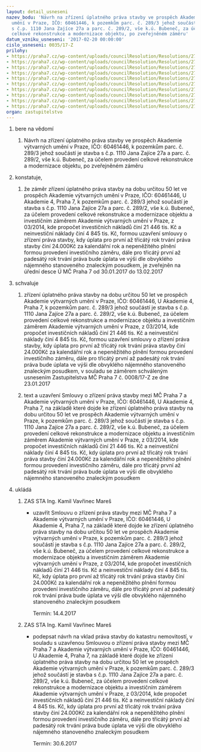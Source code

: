 ```yaml
---
layout: detail_usneseni
nazev_bodu: 'Návrh na zřízení úplatného práva stavby ve prospěch Akademie výtvarných
  umění v Praze, IČO: 60461446, k pozemkům parc. č. 289/3 jehož součástí je stavba
  s č.p. 1110 Jana Zajíce 27a a parc. č. 289/2, vše k.ú. Bubeneč, za účelem provedení
  celkové rekonstrukce a modernizace objektu, po zveřejněném záměru'
datum_vzniku_usneseni: '2017-02-20 00:00:00'
cislo_usneseni: 0035/17-Z
prilohy:
- https://praha7.cz/wp-content/uploads/councilResolution/Resolutions/27352/export/01zV_AVU2017sml~168288.docx
- https://praha7.cz/wp-content/uploads/councilResolution/Resolutions/27352/export/02_AVU2017sml~168287.pdf
- https://praha7.cz/wp-content/uploads/councilResolution/Resolutions/27352/export/03_AVU2017sml~168286.pdf
- https://praha7.cz/wp-content/uploads/councilResolution/Resolutions/27352/export/04_AVU2017sml~168285.pdf
- https://praha7.cz/wp-content/uploads/councilResolution/Resolutions/27352/export/05_AVU2017sml~168284.pdf
- https://praha7.cz/wp-content/uploads/councilResolution/Resolutions/27352/export/06_AVU2017sml~168283.pdf
- https://praha7.cz/wp-content/uploads/councilResolution/Resolutions/27352/export/kolar_7~168282.docx
- https://praha7.cz/wp-content/uploads/councilResolution/Resolutions/27352/export/08_AVU2017sml~168280.pdf
- https://praha7.cz/wp-content/uploads/councilResolution/Resolutions/27352/export/09_AVU2017sml~168279.pdf
- https://praha7.cz/wp-content/uploads/councilResolution/Resolutions/27352/export/export~301349.pdf
organ: zastupitelstvo
---
```

<ol class="urzList_view" id="urzList">
<li class="urzClass1" id=""><span name="1">bere na vědomí</span> 
<ol class="urzOlClass">
<li class="urzClass2" style="TEXT-ALIGN: left" id=""><span><p>Návrh na zřízení úplatného práva stavby ve prospěch Akademie výtvarných umění v Praze, IČO: 60461446, k pozemkům parc. č. 289/3 jehož součástí je stavba s č.p. 1110 Jana Zajíce 27a a parc. č. 289/2, vše k.ú. Bubeneč, za účelem provedení celkové rekonstrukce a modernizace objektu, po zveřejněném záměru</p></span></li></ol></li>
<li class="urzClass1" id=""><span name="50">konstatuje,</span> 
<ol class="urzOlClass">
<li class="urzClass2" style="TEXT-ALIGN: left" id=""><span><p>že záměr zřízení úplatného práva stavby na dobu určitou 50 let ve prospěch Akademie výtvarných umění v Praze, IČO: 60461446, U Akademie 4, Praha 7, k pozemkům parc. č. 289/3 jehož součástí je stavba s č.p. 1110 Jana Zajíce 27a a parc. č. 289/2, vše k.ú. Bubeneč, za účelem provedení celkové rekonstrukce a modernizace objektu a investičním záměrem Akademie výtvarných umění v Praze, z 03/2014, kde propočet investičních nákladů činí 21 446 tis. Kč a neinvestiční náklady činí 4 845 tis. Kč, formou uzavření smlouvy o zřízení práva stavby, kdy úplata pro první až třicátý rok trvání práva stavby činí 24.000Kč za kalendářní rok a nepeněžitého plnění formou provedení investičního záměru, dále pro třicátý první až padesátý rok trvání práva bude úplata ve výši dle obvyklého nájemného stanoveného znaleckým posudkem, je zveřejněn na úřední desce Ú MČ Praha 7 od 30.01.2017 do 13.02.2017<br></p></span></li></ol></li>
<li class="urzClass1" id=""><span name="24">schvaluje</span> 
<ol class="urzOlClass">
<li class="urzClass2" style="TEXT-ALIGN: left" id=""><span><p>zřízení úplatného práva stavby na dobu určitou 50 let ve prospěch Akademie výtvarných umění v Praze, IČO: 60461446, U Akademie 4, Praha 7, k pozemkům parc. č. 289/3 jehož součástí je stavba s č.p. 1110 Jana Zajíce 27a a parc. č. 289/2, vše k.ú. Bubeneč, za účelem provedení celkové rekonstrukce a modernizace objektu a investičním záměrem Akademie výtvarných umění v Praze, z 03/2014, kde propočet investičních nákladů činí 21 446 tis. Kč a neinvestiční náklady činí 4 845 tis. Kč, formou uzavření smlouvy o zřízení práva stavby, kdy úplata pro první až třicátý rok trvání práva stavby činí 24.000Kč za kalendářní rok a nepeněžitého plnění formou provedení investičního záměru, dále pro třicátý první až padesátý rok trvání práva bude úplata ve výši dle obvyklého nájemného stanoveného znaleckým posudkem, v souladu se záměrem schváleným usnesením Zastupitelstva MČ Praha 7 č. 0008/17-Z ze dne 23.01.2017<br></p></span></li>
<li class="urzClass2" style="TEXT-ALIGN: left" id=""><span><p>text a uzavření Smlouvy o zřízení práva stavby mezi MČ Praha 7 a Akademie výtvarných umění v Praze, IČO: 60461446, U Akademie 4, Praha 7, na základě které dojde ke zřízení úplatného práva stavby na dobu určitou 50 let ve prospěch Akademie výtvarných umění v Praze, k pozemkům parc. č. 289/3 jehož součástí je stavba s č.p. 1110 Jana Zajíce 27a a parc. č. 289/2, vše k.ú. Bubeneč, za účelem provedení celkové rekonstrukce a modernizace objektu a investičním záměrem Akademie výtvarných umění v Praze, z 03/2014, kde propočet investičních nákladů činí 21 446 tis. Kč a neinvestiční náklady činí 4 845 tis. Kč, kdy úplata pro první až třicátý rok trvání práva stavby činí 24.000Kč za kalendářní rok a nepeněžitého plnění formou provedení investičního záměru, dále pro třicátý první až padesátý rok trvání práva bude úplata ve výši dle obvyklého nájemného stanoveného znaleckým posudkem</p></span></li></ol></li><li class="urzClass1" id="urzUkoly"><span name="1">ukládá</span><ol class="urzOlClass"><li class="urzClass2"><span><p>ZAS STA Ing. Kamil Vavřinec Mareš</p></span><ul class="urzUlClass"><li class="urzClass3"><span><p>uzavřít Smlouvu o zřízení práva stavby mezi MČ Praha 7 a Akademie výtvarných umění v Praze, IČO: 60461446, U Akademie 4, Praha 7, na základě které dojde ke zřízení úplatného práva stavby na dobu určitou 50 let ve prospěch Akademie výtvarných umění v Praze, k pozemkům parc. č. 289/3 jehož součástí je stavba s č.p. 1110 Jana Zajíce 27a a parc. č. 289/2, vše k.ú. Bubeneč, za účelem provedení celkové rekonstrukce a modernizace objektu a investičním záměrem Akademie výtvarných umění v Praze, z 03/2014, kde propočet investičních nákladů činí 21 446 tis. Kč a neinvestiční náklady činí 4 845 tis. Kč, kdy úplata pro první až třicátý rok trvání práva stavby činí 24.000Kč za kalendářní rok a nepeněžitého plnění formou provedení investičního záměru, dále pro třicátý první až padesátý rok trvání práva bude úplata ve výši dle obvyklého nájemného stanoveného znaleckým posudkem</p></span><span class="urzUkolTermin">  Termín:&nbsp;14.4.2017</span></li></ul></li><li class="urzClass2"><span><p>ZAS STA Ing. Kamil Vavřinec Mareš</p></span><ul class="urzUlClass"><li class="urzClass3"><span><p>podepsat návrh na vklad práva stavby do katastru nemovitostí, v souladu s uzavřenou Smlouvou o zřízení práva stavby mezi MČ Praha 7 a Akademie výtvarných umění v Praze, IČO: 60461446, U Akademie 4, Praha 7, na základě které dojde ke zřízení úplatného práva stavby na dobu určitou 50 let ve prospěch Akademie výtvarných umění v Praze, k pozemkům parc. č. 289/3 jehož součástí je stavba s č.p. 1110 Jana Zajíce 27a a parc. č. 289/2, vše k.ú. Bubeneč, za účelem provedení celkové rekonstrukce a modernizace objektu  a investičním záměrem Akademie výtvarných umění v Praze, z 03/2014, kde propočet investičních nákladů činí 21 446 tis. Kč a neinvestiční náklady činí 4 845 tis. Kč, kdy úplata pro první až třicátý rok trvání práva stavby činí 24.000Kč za kalendářní rok a nepeněžitého plnění formou provedení investičního záměru, dále pro třicátý první až padesátý rok trvání práva bude úplata ve výši dle obvyklého nájemného stanoveného znaleckým posudkem</p></span><span class="urzUkolTermin">  Termín:&nbsp;30.6.2017</span></li></ul></li></ol></li>
</ol>